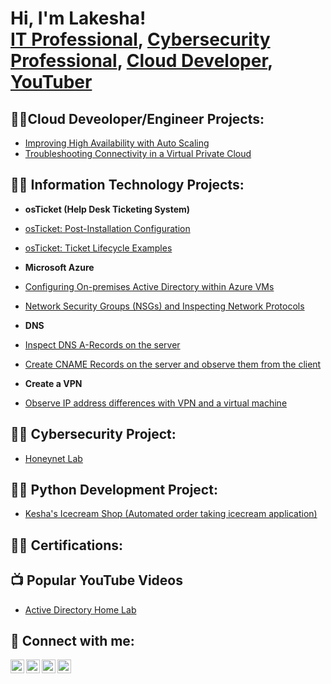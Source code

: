 <h1>Hi, I'm Lakesha! <br/><a href="https://github.com/Ldavis36706"><a href="https://www.linkedin.com/in/lakesha-hunter/">IT Professional</a>, <a href="https://www.linkedin.com/in/lakesha-hunter/">Cybersecurity Professional</a>,  <a href="https://www.linkedin.com/in/lakesha-hunter/">Cloud Developer</a>, <a href="https://www.youtube.com/c/">YouTuber</a></h1>

<h2>👨‍💻Cloud Deveoloper/Engineer Projects:</h2>


  - [Improving High Availability with Auto Scaling](https://github.com/Ldavis36706/Improving-High-Availability-/blob/main/README.md)
  - [Troubleshooting Connectivity in a Virtual Private Cloud](https://github.com/Ldavis36706/Troubleshooting-Connectivity-in-a-Virtual-Private-Cloud-VPC-d)
    

<h2>👨‍💻 Information Technology Projects:</h2>

  - <b>osTicket (Help Desk Ticketing System)</b>
  - [osTicket: Post-Installation Configuration](https://github.com/Ldavis36706/post-install-config)
  - [osTicket: Ticket Lifecycle Examples](https://github.com/Ldavis36706/ticket-lifecycle)
    
- <b>Microsoft Azure</b>
- [Configuring On-premises Active Directory within Azure VMs](https://github.com/Ldavis36706/configure-ad)
- [Network Security Groups (NSGs) and Inspecting Network Protocols](https://github.com/Ldavis36706/azure-network-protocols)

- <b>DNS</b>
- [Inspect DNS A-Records on the server](https://github.com/Ldavis36706/dns)
- [Create CNAME Records on the server and observe them from the client](https://github.com/Ldavis36706/a-records)

- <b>Create a VPN</b>
- [Observe IP address differences with VPN and a virtual machine](https://github.com/Ldavis36706/vpn)


<h2>👨‍💻 Cybersecurity Project:</h2>

  - [Honeynet Lab](https://github.com/Ldavis36706/Honeynet)

<h2>👨‍💻 Python Development Project:</h2>

  - [Kesha's Icecream Shop (Automated order taking icecream application)](https://github.com/Ldavis36706/Kesha-s-Icecream-Shop)

<h2>👨‍💻 Certifications:</h2>

<h2>📺 Popular YouTube Videos</h2>

- [Active Directory Home Lab](https://github.com/joshmadakor1/Algorithms-Practice)

<h2> 🤳 Connect with me:</h2>

[<img align="left" alt="JoshMadakor | YouTube" width="22px" src="https://cdn.jsdelivr.net/npm/simple-icons@v3/icons/youtube.svg" />][youtube]
[<img align="left" alt="JoshMadakor | Twitter" width="22px" src="https://cdn.jsdelivr.net/npm/simple-icons@v3/icons/twitter.svg" />][twitter]
[<img align="left" alt="JoshMadakor | LinkedIn" width="22px" src="https://cdn.jsdelivr.net/npm/simple-icons@v3/icons/linkedin.svg" />][linkedin]
[<img align="left" alt="JoshMadakor | Instagram" width="22px" src="https://cdn.jsdelivr.net/npm/simple-icons@v3/icons/instagram.svg" />][instagram]

[twitter]: https://twitter.com/joshmadakor
[youtube]: https://www.youtube.com/c/joshmadakor
[instagram]: https://www.instagram.com/joshmadakor/
[linkedin]: https://linkedin.com/in/joshmadakor

<!--
**joshmadakor1/joshmadakor1** is a ✨ _special_ ✨ repository because its `README.md` (this file) appears on your GitHub profile.

Here are some ideas to get you started:

- 🔭 I’m currently working on ...
- 🌱 I’m currently learning ...
- 👯 I’m looking to collaborate on ...
- 🤔 I’m looking for help with ...
- 💬 Ask me about ...
- 📫 How to reach me: ...
- 😄 Pronouns: ...
- ⚡ Fun fact: ...
-->
